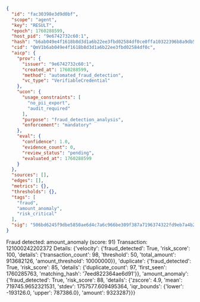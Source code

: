```json
{
  "id": "fac30398e3d9d0bf",
  "scope": "agent",
  "key": "RESULT",
  "epoch": 1760288599,
  "host_pid": "9e6742732c60:1",
  "hash": "b6ab049e4f1618b8d3d1a6b22ee3fbd02584df0ce0ffa10322396b8a9db5beab",
  "cid": "QmV1b6ab049e4f1618b8d3d1a6b22ee3fbd02584df0c",
  "aicp": {
    "prov": {
      "issuer": "9e6742732c60:1",
      "created_at": 1760288599,
      "method": "automated_fraud_detection",
      "vc_type": "VerifiableCredential"
    },
    "ucon": {
      "usage_constraints": [
        "no_pii_export",
        "audit_required"
      ],
      "purpose": "fraud_detection_analysis",
      "enforcement": "mandatory"
    },
    "eval": {
      "confidence": 1.0,
      "evidence_count": 0,
      "review_status": "pending",
      "evaluated_at": 1760288599
    }
  },
  "sources": [],
  "edges": [],
  "metrics": {},
  "thresholds": {},
  "tags": [
    "fraud",
    "amount_anomaly",
    "risk_critical"
  ],
  "sig": "506bd6245f9dbe5850ae6d4c7a6c966be309f387a7196374322fd9eb7a4b2c11"
}
```

Fraud detected: amount_anomaly (score: 91)
Transaction: 121000242202372
Details: {'velocity': {'fraud_detected': True, 'risk_score': 100, 'details': {'transaction_count': 98, 'threshold': 50, 'total_amount': 913682126, 'amount_threshold': 10000000}}, 'duplicate': {'fraud_detected': True, 'risk_score': 85, 'details': {'duplicate_count': 97, 'first_seen': 1760285763, 'matching_hash': '7eed822364ae6d91'}}, 'amount_anomaly': {'fraud_detected': True, 'risk_score': 88, 'details': {'zscore': 4.9, 'mean': 719745.9652321531, 'stdev': 1757577.609495364, 'iqr_bounds': {'lower': -193126.0, 'upper': 787386.0}, 'amount': 9323287}}}